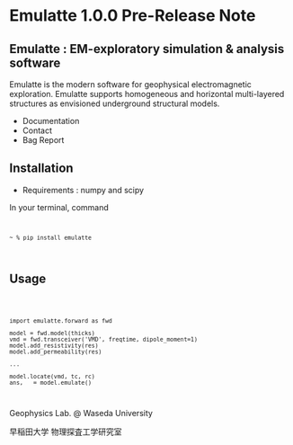 # Emulatte 1.0.0 Pre-Release Note
## Emulatte : EM-exploratory simulation & analysis software
<p> Emulatte is the modern software for geophysical electromagnetic exploration. Emulatte supports homogeneous and horizontal multi-layered structures as envisioned underground structural models.
</p>

- Documentation
- Contact
- Bag Report

## Installation
- Requirements : numpy and scipy 

 In your terminal, command
<code>

    ~ % pip install emulatte

</code>

## Usage

<code>

    import emulatte.forward as fwd

    model = fwd.model(thicks)
    vmd = fwd.transceiver('VMD', freqtime, dipole_moment=1)
    model.add_resistivity(res)
    model.add_permeability(res)

    ...

    model.locate(vmd, tc, rc)
    ans, _ = model.emulate()

</code>


<p>Geophysics Lab. @ Waseda University</p>
<p>早稲田大学 物理探査工学研究室</p>